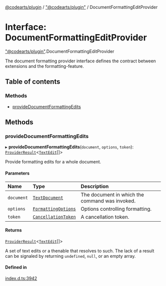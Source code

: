 [@codearts/plugin](../README.md) / ["@codearts/plugin"](../modules/_codearts_plugin_.md) / DocumentFormattingEditProvider

# Interface: DocumentFormattingEditProvider

["@codearts/plugin"](../modules/_codearts_plugin_.md).DocumentFormattingEditProvider

The document formatting provider interface defines the contract between extensions and
the formatting-feature.

## Table of contents

### Methods

- [provideDocumentFormattingEdits](codearts_plugin_.DocumentFormattingEditProvider.md#providedocumentformattingedits)

## Methods

### provideDocumentFormattingEdits

▸ **provideDocumentFormattingEdits**(`document`, `options`, `token`): [`ProviderResult`](../modules/_codearts_plugin_.md#providerresult)<[`TextEdit`](../classes/codearts_plugin_.TextEdit.md)[]\>

Provide formatting edits for a whole document.

#### Parameters

| Name | Type | Description |
| :------ | :------ | :------ |
| `document` | [`TextDocument`](codearts_plugin_.TextDocument.md) | The document in which the command was invoked. |
| `options` | [`FormattingOptions`](codearts_plugin_.FormattingOptions.md) | Options controlling formatting. |
| `token` | [`CancellationToken`](codearts_plugin_.CancellationToken.md) | A cancellation token. |

#### Returns

[`ProviderResult`](../modules/_codearts_plugin_.md#providerresult)<[`TextEdit`](../classes/codearts_plugin_.TextEdit.md)[]\>

A set of text edits or a thenable that resolves to such. The lack of a result can be
signaled by returning `undefined`, `null`, or an empty array.

#### Defined in

[index.d.ts:3942](https://github.com/shuyaqian/cloudide-plugin-api/blob/5b69219/index.d.ts#L3942)
